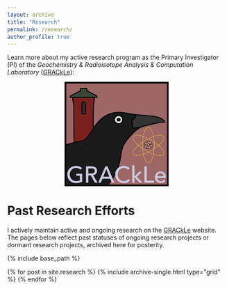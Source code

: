 ```yaml
---
layout: archive
title: "Research"
permalink: /research/
author_profile: true
---
```


Learn more about my active research program as the Primary Investigator (PI) of the <em>Geochemistry & Radioisotope Analysis & Computation Laboratory</em> ([GRACkLe](https://grackletu.github.io)):

<a href="https://grackletu.github.io"><img style="display: block;margin-left: auto;margin-right: auto; width:240px;" src='../images/grackle-link.svg'></a>

# Past Research Efforts

I actively maintain active and ongoing research on the [GRACkLe](https://grackletu.github.io) website. The pages below reflect past statuses of ongoing research projects or dormant research projects, archived here for posterity.

{% include base_path %}


{% for post in site.research %}
  {% include archive-single.html type="grid" %}
{% endfor %}
